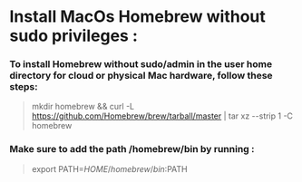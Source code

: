 # **Install MacOs Homebrew without sudo privileges :**

### To install Homebrew without sudo/admin in the user home directory for cloud or physical Mac hardware, follow these steps:

> mkdir homebrew && curl -L https://github.com/Homebrew/brew/tarball/master | tar xz --strip 1 -C homebrew

### Make sure to add the path /homebrew/bin by running :
 
 > export PATH=$HOME/homebrew/bin:$PATH
